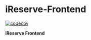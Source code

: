# iReserve-Frontend
[![codecov](https://codecov.io/gh/SD-Project-2025/iReserve-backend/branch/main/graph/badge.svg)](https://codecov.io/gh/SD-Project-2025/iReserve-backend)

**iReserve Frontend**

